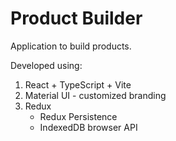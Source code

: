 # Product Builder

Application to build products.

Developed using:

1. React + TypeScript + Vite
1. Material UI - customized branding
1. Redux
   - Redux Persistence
   - IndexedDB browser API
